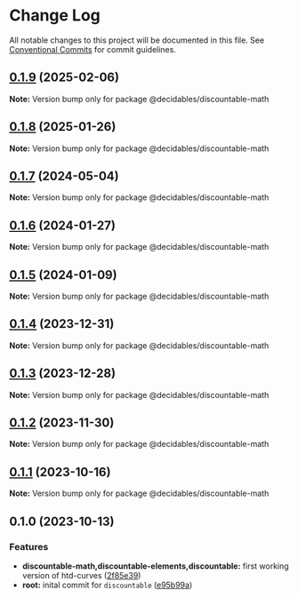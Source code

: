 # Change Log

All notable changes to this project will be documented in this file.
See [Conventional Commits](https://conventionalcommits.org) for commit guidelines.

## [0.1.9](https://github.com/decidables/decidables/compare/@decidables/discountable-math@0.1.8...@decidables/discountable-math@0.1.9) (2025-02-06)

**Note:** Version bump only for package @decidables/discountable-math





## [0.1.8](https://github.com/decidables/decidables/compare/@decidables/discountable-math@0.1.7...@decidables/discountable-math@0.1.8) (2025-01-26)

**Note:** Version bump only for package @decidables/discountable-math





## [0.1.7](https://github.com/decidables/decidables/compare/@decidables/discountable-math@0.1.6...@decidables/discountable-math@0.1.7) (2024-05-04)

**Note:** Version bump only for package @decidables/discountable-math





## [0.1.6](https://github.com/decidables/decidables/compare/@decidables/discountable-math@0.1.5...@decidables/discountable-math@0.1.6) (2024-01-27)

**Note:** Version bump only for package @decidables/discountable-math





## [0.1.5](https://github.com/decidables/decidables/compare/@decidables/discountable-math@0.1.4...@decidables/discountable-math@0.1.5) (2024-01-09)

**Note:** Version bump only for package @decidables/discountable-math





## [0.1.4](https://github.com/decidables/decidables/compare/@decidables/discountable-math@0.1.3...@decidables/discountable-math@0.1.4) (2023-12-31)

**Note:** Version bump only for package @decidables/discountable-math





## [0.1.3](https://github.com/decidables/decidables/compare/@decidables/discountable-math@0.1.2...@decidables/discountable-math@0.1.3) (2023-12-28)

**Note:** Version bump only for package @decidables/discountable-math





## [0.1.2](https://github.com/decidables/decidables/compare/@decidables/discountable-math@0.1.1...@decidables/discountable-math@0.1.2) (2023-11-30)

**Note:** Version bump only for package @decidables/discountable-math





## [0.1.1](https://github.com/decidables/decidables/compare/@decidables/discountable-math@0.1.0...@decidables/discountable-math@0.1.1) (2023-10-16)

**Note:** Version bump only for package @decidables/discountable-math





## 0.1.0 (2023-10-13)


### Features

* **discountable-math,discountable-elements,discountable:** first working version of htd-curves ([2f85e39](https://github.com/decidables/decidables/commit/2f85e39d21ae6bc4e64b12c879a145d87de406cb))
* **root:** inital commit for `discountable` ([e95b99a](https://github.com/decidables/decidables/commit/e95b99a597d7f9a48572b8a400e5f6910439d3e5))
